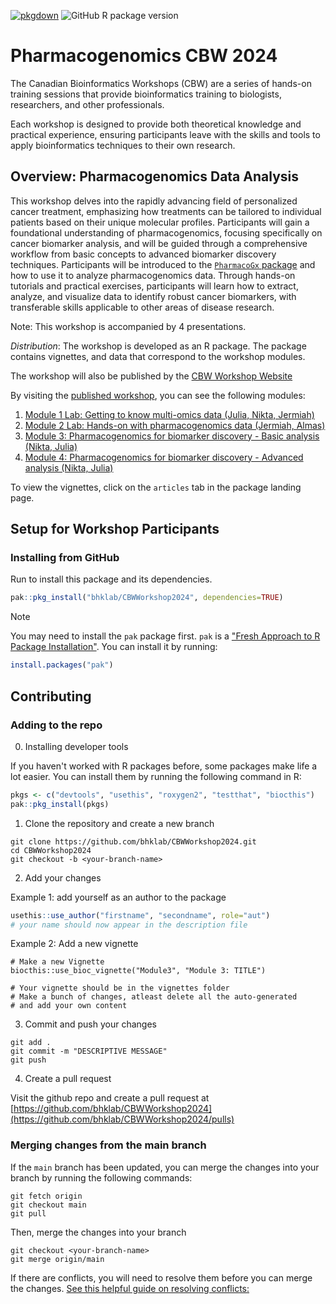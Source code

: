 <!-- badges: start -->
  [![pkgdown](https://github.com/bhklab/CBWWorkshop2024/actions/workflows/pkgdown.yaml/badge.svg)](https://github.com/bhklab/CBWWorkshop2024/actions/workflows/pkgdown.yaml)
  ![GitHub R package version](https://img.shields.io/github/r-package/v/bhklab/CBWWorkshop2024?label=pkg-version&color=green)
<!-- badges: end -->
  
# Pharmacogenomics CBW 2024 

The Canadian Bioinformatics Workshops (CBW) are a series of hands-on training 
sessions that provide bioinformatics training to biologists, researchers, and 
other professionals. 

Each workshop is designed to provide both theoretical knowledge and practical 
experience, ensuring participants leave with the skills and tools to apply 
bioinformatics techniques to their own research.

## Overview: Pharmacogenomics Data Analysis

This workshop delves into the rapidly advancing field of personalized cancer 
treatment, emphasizing how treatments can be tailored to individual patients
based on their unique molecular profiles. Participants will gain a foundational 
understanding of pharmacogenomics, focusing specifically on cancer biomarker 
analysis, and will be guided through a comprehensive workflow from basic 
concepts to advanced biomarker discovery techniques. Participants will be 
introduced to the [`PharmacoGx` package](https://www.bioconductor.org/packages/release/bioc/html/PharmacoGx.html) 
and how to use it to analyze pharmacogenomics data.
Through hands-on tutorials and practical exercises, participants will learn how 
to extract, analyze, and visualize data to identify robust cancer biomarkers, 
with transferable skills applicable to other areas of disease research.

Note: This workshop is accompanied by 4 presentations.  

*Distribution*: The workshop is developed as an R package. The package contains
vignettes, and data that correspond to the workshop modules.

The workshop will also be published by the [CBW Workshop Website](https://bioinformaticsdotca.github.io/PGX_2024)


By visiting the [published workshop](https://bhklab.github.io/CBWWorkshop2024/),
you can see the following modules:

1. [Module 1 Lab: Getting to know multi-omics data (Julia, Nikta, Jermiah)](https://bhklab.github.io/CBWWorkshop2024/articles/Module1.html)
2. [Module 2 Lab: Hands-on with pharmacogenomics data (Jermiah, Almas)](https://bhklab.github.io/CBWWorkshop2024/articles/Module2.html)
3. [Module 3: Pharmacogenomics for biomarker discovery - Basic analysis (Nikta, Julia)](https://bhklab.github.io/CBWWorkshop2024/articles/Module3.html)
4. [Module 4: Pharmacogenomics for biomarker discovery - Advanced analysis (Nikta, Julia)](https://bhklab.github.io/CBWWorkshop2024/articles/Module4.html)

To view the vignettes, click on the `articles` tab in the package landing page.

## Setup for Workshop Participants

### Installing from GitHub
Run to install this package and its dependencies.

```R
pak::pkg_install("bhklab/CBWWorkshop2024", dependencies=TRUE)
```

> [!NOTE]  
> You may need to install the `pak` package first. `pak` is a ["Fresh Approach to R Package Installation"](https://pak.r-lib.org/). You can install it by running:
> ```R
> install.packages("pak")
> ```


## Contributing

### Adding to the repo

0. Installing developer tools

If you haven't worked with R packages before, some packages make life a lot 
easier. You can install them by running the following command in R:

```R
pkgs <- c("devtools", "usethis", "roxygen2", "testthat", "biocthis")
pak::pkg_install(pkgs)
```

1. Clone the repository and create a new branch

```
git clone https://github.com/bhklab/CBWWorkshop2024.git
cd CBWWorkshop2024
git checkout -b <your-branch-name>
```

2. Add your changes

Example 1: add yourself as an author to the package
``` R
usethis::use_author("firstname", "secondname", role="aut")
# your name should now appear in the description file
```

Example 2: Add a new vignette
``` 
# Make a new Vignette 
biocthis::use_bioc_vignette("Module3", "Module 3: TITLE")

# Your vignette should be in the vignettes folder
# Make a bunch of changes, atleast delete all the auto-generated
# and add your own content
```

3. Commit and push your changes

```
git add .
git commit -m "DESCRIPTIVE MESSAGE"
git push
```

4. Create a pull request

Visit the github repo and create a pull request at [https://github.com/bhklab/CBWWorkshop2024](https://github.com/bhklab/CBWWorkshop2024/pulls)

### Merging changes from the main branch

If the `main` branch has been updated, you can merge the changes into your branch by running the following commands:

```
git fetch origin
git checkout main
git pull
```

Then, merge the changes into your branch

```
git checkout <your-branch-name>
git merge origin/main
```

If there are conflicts, you will need to resolve them before you can merge the changes.
[See this helpful guide on resolving conflicts:](https://docs.github.com/en/github/collaborating-with-pull-requests/addressing-merge-conflicts/resolving-a-merge-conflict-using-the-command-line)
